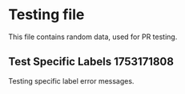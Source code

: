 # Testing file

This file contains random data, used for PR testing.


## Test Specific Labels 1753171808

Testing specific label error messages.
